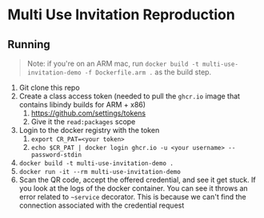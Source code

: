 # Multi Use Invitation Reproduction

## Running

> Note: if you're on an ARM mac, run `docker build -t multi-use-invitation-demo -f Dockerfile.arm .` as the build step.

1. Git clone this repo
2. Create a class access token (needed to pull the `ghcr.io` image that contains libindy builds for ARM + x86)
   1. https://github.com/settings/tokens
   2. Give it the `read:packages` scope
3. Login to the docker registry with the token
   1. `export CR_PAT=<your token>`
   2. `echo $CR_PAT | docker login ghcr.io -u <your username> --password-stdin`
4. `docker build -t multi-use-invitation-demo .`
5. `docker run -it --rm multi-use-invitation-demo`
6. Scan the QR code, accept the offered credential, and see it get stuck. If you look at the logs of the docker container. You can see it throws an error related to `~service` decorator. This is because we can't find the connection associated with the credential request
